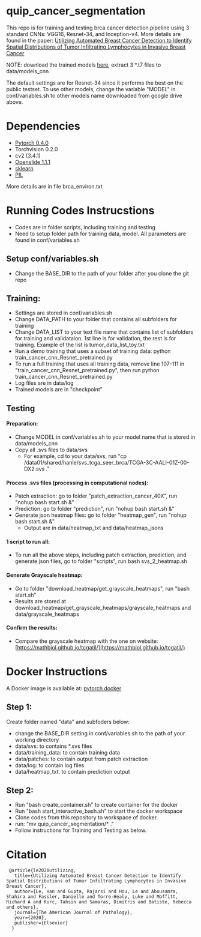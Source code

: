 # quip_cancer_segmentation

This repo is for training and testing brca cancer detection pipeline using 3 standard CNNs: VGG16, Resnet-34, and Inception-v4. 
More details are found in the paper: [Utilizing Automated Breast Cancer Detection to Identify Spatial Distributions of Tumor Infiltrating Lymphocytes in Invasive Breast Cancer](https://arxiv.org/abs/1905.10841)

NOTE: download the trained models [here](https://drive.google.com/open?id=1km7gVpBpLbBovExTgt3CE8JRwpTEl57F), extract 3 *.t7  files to data/models_cnn

The default settings are for Resnet-34 since it performs the best on the public testset. To use other models, change the variable "MODEL" in conf/variables.sh to other models name downloaded from google drive above.

# Dependencies

 - [Pytorch 0.4.0](http://pytorch.org/)
 - Torchvision 0.2.0
 - cv2 (3.4.1)
 - [Openslide 1.1.1](https://openslide.org/api/python/)
 - [sklearn](https://scikit-learn.org/stable/)
 - [PIL](https://pillow.readthedocs.io/en/3.1.x/reference/Image.html)
 
 More details are in file brca_environ.txt

# Running Codes Instrucstions
- Codes are in folder scripts, including training and testing
- Need to setup folder path for training data, model. All parameters are found in conf/variables.sh

## Setup conf/variables.sh
- Change the BASE_DIR to the path of your folder after you clone the git repo

## Training:
- Settings are stored in conf/variables.sh
- Change DATA_PATH to your folder that contains all subfolders for training
- Change DATA_LIST to your text file name that contains list of subfolders for training and validataion. 1st line is for validation, the rest is for training. Example of the list is tumor_data_list_toy.txt 
- Run a demo training that uses a subset of training data: python train_cancer_cnn_Resnet_pretrained.py  
- To run a full training that uses all training data, remove line 107-111 in "train_cancer_cnn_Resnet_pretrained.py", then run python train_cancer_cnn_Resnet_pretrained.py
- Log files are in data/log
- Trained models are in "checkpoint"

## Testing
#### Preparation:
- Change MODEL in conf/variables.sh to your model name that is stored in data/models_cnn
- Copy all .svs files to data/svs
  + For example, cd to your data/svs, run "cp /data01/shared/hanle/svs_tcga_seer_brca/TCGA-3C-AALI-01Z-00-DX2.svs ."
#### Process .svs files (processing in computational nodes):
- Patch extraction: go to folder "patch_extraction_cancer_40X", run "nohup bash start.sh &"
- Prediction: go to folder "prediction", run "nohup bash start.sh &"
- Generate json heatmap files: go to folder "heatmap_gen", run "nohup bash start.sh &"
  + Output are in data/heatmap_txt and data/heatmap_jsons
    
#### 1 script to run all: 
- To run all the above steps, including patch extraction, prediction, and generate json files, go to folder "scripts", run bash svs_2_heatmap.sh

#### Generate Grayscale heatmap: 
  + Go to folder "download_heatmap/get_grayscale_heatmaps", run "bash start.sh"
  + Results are stored at download_heatmap/get_grayscale_heatmaps/grayscale_heatmaps and data/grayscale_heatmaps

#### Confirm the results:
  + Compare the grayscale heatmap with the one on website: [https://mathbiol.github.io/tcgatil/](https://mathbiol.github.io/tcgatil/)


# Docker Instructions 

A Docker image is available at: [pytorch docker](https://cloud.docker.com/repository/docker/hanle/brca-pipeline-image)
## Step 1:
Create folder named "data" and subfoders below:

- change the BASE_DIR setting in conf/variables.sh to the path of your working directory
- data/svs: to contains *.svs files
- data/training_data: to contain training data
- data/patches: to contain output from patch extraction
- data/log: to contain log files
- data/heatmap_txt: to contain prediction output

## Step 2:
- Run "bash create_container.sh" to create container for the docker
- Run "bash start_interactive_bash.sh" to start the docker workspace
- Clone codes from this repository to workspace of docker.
- run: "mv quip_cancer_segmentation/* ."
- Follow instructions for Training and Testing as below.


# Citation
     @article{le2020utilizing,
       title={Utilizing Automated Breast Cancer Detection to Identify Spatial Distributions of Tumor Infiltrating Lymphocytes in Invasive Breast Cancer},
       author={Le, Han and Gupta, Rajarsi and Hou, Le and Abousamra, Shahira and Fassler, Danielle and Torre-Healy, Luke and Moffitt, Richard A and Kurc, Tahsin and Samaras, Dimitris and Batiste, Rebecca and others},
       journal={The American Journal of Pathology},
       year={2020},
       publisher={Elsevier}
      }
